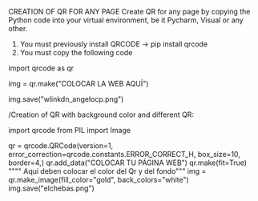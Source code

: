 CREATION OF QR FOR ANY PAGE
Create QR for any page by copying the Python code into your virtual environment, be it Pycharm, Visual or any other.

1. You must previously install QRCODE -> pip install qrcode
2. You must copy the following code


import qrcode  as qr

img = qr.make("COLOCAR LA WEB AQUÍ")

img.save("wlinkdn_angelocp.png")


/Creation of QR with background color and different QR:

import qrcode
from PIL import Image

qr = qrcode.QRCode(version=1,
                   error_correction=qrcode.constants.ERROR_CORRECT_H,
                   box_size=10, border=4,)
qr.add_data("COLOCAR TU PÁGINA WEB")
qr.make(fit=True)
"""" Aquí deben colocar el color del Qr y del fondo"""
img = qr.make_image(fill_color="gold", back_colors="white")
img.save("elchebas.png")



